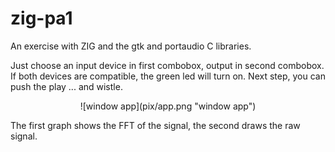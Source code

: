 # zig-pa1
An exercise with ZIG and the gtk and portaudio C libraries.

Just choose an input device in first combobox, output in second combobox. If both devices are compatible, the green led will turn on. Next step, you can push the play ... and wistle.


<center>
![window app](pix/app.png "window app")
</center>


The first graph shows the FFT of the signal, the second draws the raw signal.

